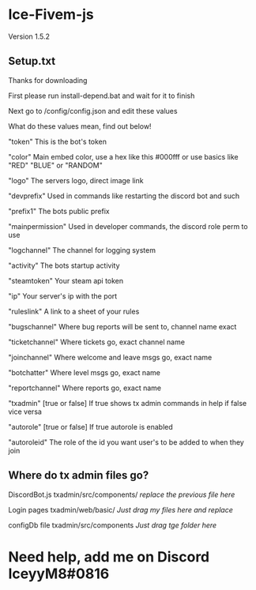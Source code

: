 # Ice-Fivem-js
Version 1.5.2 
## Setup.txt
Thanks for downloading

First please run install-depend.bat and wait for it to finish

Next go to /config/config.json and edit these values

What do these values mean, find out below!

"token" This is the bot's token

"color" Main embed color, use a hex like this #000fff or use basics like "RED" "BLUE" or "RANDOM"

"logo" The servers logo, direct image link

"devprefix" Used in commands like restarting the discord bot and such

"prefix1" The bots public prefix

"mainpermission" Used in developer commands, the discord role perm to use 

"logchannel" The channel for logging system

"activity" The bots startup activity

"steamtoken" Your steam api token

"ip" Your server's ip with the port

"ruleslink" A link to a sheet of your rules

"bugschannel" Where bug reports will be sent to, channel name exact

"ticketchannel" Where tickets go, exact channel name

"joinchannel" Where welcome and leave msgs go, exact name

"botchatter" Where level msgs go, exact name

"reportchannel" Where reports go, exact name

"txadmin" [true or false] If true shows tx admin commands in help if false vice versa

"autorole" [true or false] If true autorole is enabled 

"autoroleid" The role of the id you want user's to be added to when they join

## Where do tx admin files go?
DiscordBot.js 
txadmin/src/components/  *replace the previous file here*

Login pages
txadmin/web/basic/  *Just drag my files here and replace*

configDb file 
txadmin/src/components *Just drag tge folder here*


# Need help, add me on Discord IceyyM8#0816
